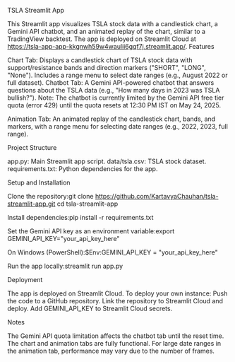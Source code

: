 TSLA Streamlit App

This Streamlit app visualizes TSLA stock data with a candlestick chart, a Gemini API chatbot, and an animated replay of the chart, similar to a TradingView backtest. The app is deployed on Streamlit Cloud at https://tsla-app-app-kkgnwh59w4waulii6gqf7j.streamlit.app/.
Features

Chart Tab: Displays a candlestick chart of TSLA stock data with support/resistance bands and direction markers ("SHORT", "LONG", "None"). Includes a range menu to select date ranges (e.g., August 2022 or full dataset).
Chatbot Tab: A Gemini API-powered chatbot that answers questions about the TSLA data (e.g., "How many days in 2023 was TSLA bullish?").
Note: The chatbot is currently limited by the Gemini API free tier quota (error 429) until the quota resets at 12:30 PM IST on May 24, 2025.


Animation Tab: An animated replay of the candlestick chart, bands, and markers, with a range menu for selecting date ranges (e.g., 2022, 2023, full range).

Project Structure

app.py: Main Streamlit app script.
data/tsla.csv: TSLA stock dataset.
requirements.txt: Python dependencies for the app.

Setup and Installation

Clone the repository:git clone https://github.com/KartavyaChauhan/tsla-streamlit-app.git
cd tsla-streamlit-app


Install dependencies:pip install -r requirements.txt


Set the Gemini API key as an environment variable:export GEMINI_API_KEY="your_api_key_here"

On Windows (PowerShell):$Env:GEMINI_API_KEY = "your_api_key_here"


Run the app locally:streamlit run app.py



Deployment

The app is deployed on Streamlit Cloud. To deploy your own instance:
Push the code to a GitHub repository.
Link the repository to Streamlit Cloud and deploy.
Add GEMINI_API_KEY to Streamlit Cloud secrets.

Notes

The Gemini API quota limitation affects the chatbot tab until the reset time. The chart and animation tabs are fully functional.
For large date ranges in the animation tab, performance may vary due to the number of frames.
